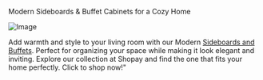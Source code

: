   
Modern Sideboards & Buffet Cabinets for a Cozy Home

 ![Image](https://i.pinimg.com/736x/10/9d/4d/109d4d3dcd9d90ffecdb3a2aa9b8430a.jpg)

Add warmth and style to your living room with our Modern [Sideboards and Buffets](https://www.shopay.com.au/collections/buffet-sideboards). Perfect for organizing your space while making it look elegant and inviting. Explore our collection at Shopay and find the one that fits your home perfectly. Click to shop now!"

